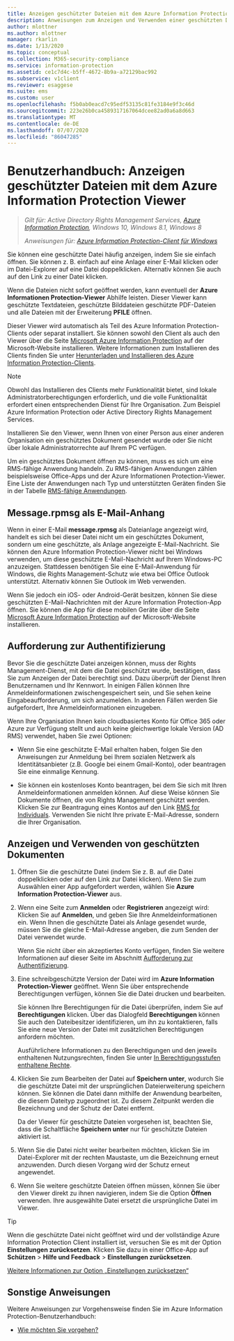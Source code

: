 ```yaml
---
title: Anzeigen geschützter Dateien mit dem Azure Information Protection Viewer
description: Anweisungen zum Anzeigen und Verwenden einer geschützten Datei, die erfordert, dass der Azure Information Protection Viewer installiert ist.
author: mlottner
ms.author: mlottner
manager: rkarlin
ms.date: 1/13/2020
ms.topic: conceptual
ms.collection: M365-security-compliance
ms.service: information-protection
ms.assetid: ce1c7d4c-b5ff-4672-8b9a-a72129bac992
ms.subservice: v1client
ms.reviewer: esaggese
ms.suite: ems
ms.custom: user
ms.openlocfilehash: f5b0ab0eacd7c95edf53135c81fe3184e9f3c46d
ms.sourcegitcommit: 223e26b0ca4589317167064dcee82ad0a6a8d663
ms.translationtype: MT
ms.contentlocale: de-DE
ms.lasthandoff: 07/07/2020
ms.locfileid: "86047285"
---
```

# <a name="user-guide-view-protected-files-with-the-azure-information-protection-viewer"></a>Benutzerhandbuch: Anzeigen geschützter Dateien mit dem Azure Information Protection Viewer

>*Gilt für: Active Directory Rights Management Services, [Azure Information Protection](https://azure.microsoft.com/pricing/details/information-protection), Windows 10, Windows 8.1, Windows 8*
>
> *Anweisungen für: [Azure Information Protection-Client für Windows](../faqs.md#whats-the-difference-between-the-azure-information-protection-classic-and-unified-labeling-clients)*

Sie können eine geschützte Datei häufig anzeigen, indem Sie sie einfach öffnen. Sie können z. B. einfach auf eine Anlage einer E-Mail klicken oder im Datei-Explorer auf eine Datei doppelklicken. Alternativ können Sie auch auf den Link zu einer Datei klicken.

Wenn die Dateien nicht sofort geöffnet werden, kann eventuell der **Azure Informationen Protection-Viewer** Abhilfe leisten. Dieser Viewer kann geschützte Textdateien, geschützte Bilddateien geschützte PDF-Dateien und alle Dateien mit der Erweiterung **PFILE** öffnen.

Dieser Viewer wird automatisch als Teil des Azure Information Protection-Clients oder separat installiert. Sie können sowohl den Client als auch den Viewer über die Seite [Microsoft Azure Information Protection](https://go.microsoft.com/fwlink/?LinkId=303970) auf der Microsoft-Website installieren. Weitere Informationen zum Installieren des Clients finden Sie unter [Herunterladen und Installieren des Azure Information Protection-Clients](install-client-app.md).

> [!NOTE]
> Obwohl das Installieren des Clients mehr Funktionalität bietet, sind lokale Administratorberechtigungen erforderlich, und die volle Funktionalität erfordert einen entsprechenden Dienst für Ihre Organisation. Zum Beispiel Azure Information Protection oder Active Directory Rights Management Services.
> 
> Installieren Sie den Viewer, wenn Ihnen von einer Person aus einer anderen Organisation ein geschütztes Dokument gesendet wurde oder Sie nicht über lokale Administratorrechte auf Ihrem PC verfügen.

Um ein geschütztes Dokument öffnen zu können, muss es sich um eine RMS-fähige Anwendung handeln. Zu RMS-fähigen Anwendungen zählen beispielsweise Office-Apps und der Azure Informationen Protection-Viewer. Eine Liste der Anwendungen nach Typ und unterstützten Geräten finden Sie in der Tabelle [RMS-fähige Anwendungen](../requirements-applications.md#rms-enlightened-applications).  
## <a name="messagerpmsg-as-an-email-attachment"></a>Message.rpmsg als E-Mail-Anhang

Wenn in einer E-Mail **message.rpmsg** als Dateianlage angezeigt wird, handelt es sich bei dieser Datei nicht um ein geschütztes Dokument, sondern um eine geschützte, als Anlage angezeigte E-Mail-Nachricht. Sie können den Azure Information Protection-Viewer nicht bei Windows verwenden, um diese geschützte E-Mail-Nachricht auf Ihrem Windows-PC anzuzeigen. Stattdessen benötigen Sie eine E-Mail-Anwendung für Windows, die Rights Management-Schutz wie etwa bei Office Outlook unterstützt. Alternativ können Sie Outlook im Web verwenden.

Wenn Sie jedoch ein iOS- oder Android-Gerät besitzen, können Sie diese geschützten E-Mail-Nachrichten mit der Azure Information Protection-App öffnen. Sie können die App für diese mobilen Geräte über die Seite [Microsoft Azure Information Protection](https://go.microsoft.com/fwlink/?LinkId=303970) auf der Microsoft-Website installieren.

## <a name="prompts-for-authentication"></a>Aufforderung zur Authentifizierung

Bevor Sie die geschützte Datei anzeigen können, muss der Rights Management-Dienst, mit dem die Datei geschützt wurde, bestätigen, dass Sie zum Anzeigen der Datei berechtigt sind. Dazu überprüft der Dienst Ihren Benutzernamen und Ihr Kennwort. In einigen Fällen können Ihre Anmeldeinformationen zwischengespeichert sein, und Sie sehen keine Eingabeaufforderung, um sich anzumelden. In anderen Fällen werden Sie aufgefordert, Ihre Anmeldeinformationen einzugeben.

Wenn Ihre Organisation Ihnen kein cloudbasiertes Konto für Office 365 oder Azure zur Verfügung stellt und auch keine gleichwertige lokale Version (AD RMS) verwendet, haben Sie zwei Optionen:

- Wenn Sie eine geschützte E-Mail erhalten haben, folgen Sie den Anweisungen zur Anmeldung bei Ihrem sozialen Netzwerk als Identitätsanbieter (z.B. Google bei einem Gmail-Konto), oder beantragen Sie eine einmalige Kennung.

- Sie können ein kostenloses Konto beantragen, bei dem Sie sich mit Ihren Anmeldeinformationen anmelden können. Auf diese Weise können Sie Dokumente öffnen, die von Rights Management geschützt werden. Klicken Sie zur Beantragung eines Kontos auf den Link [RMS for Individuals](https://go.microsoft.com/fwlink/?LinkId=309469). Verwenden Sie nicht Ihre private E-Mail-Adresse, sondern die Ihrer Organisation. 

## <a name="to-view-and-use-a-protected-document"></a>Anzeigen und Verwenden von geschützten Dokumenten

1. Öffnen Sie die geschützte Datei (indem Sie z. B. auf die Datei doppelklicken oder auf den Link zur Datei klicken). Wenn Sie zum Auswählen einer App aufgefordert werden, wählen Sie **Azure Information Protection-Viewer** aus. 

2. Wenn eine Seite zum **Anmelden** oder **Registrieren** angezeigt wird: Klicken Sie auf **Anmelden**, und geben Sie Ihre Anmeldeinformationen ein. Wenn Ihnen die geschützte Datei als Anlage gesendet wurde, müssen Sie die gleiche E-Mail-Adresse angeben, die zum Senden der Datei verwendet wurde.
    
    Wenn Sie nicht über ein akzeptiertes Konto verfügen, finden Sie weitere Informationen auf dieser Seite im Abschnitt [Aufforderung zur Authentifizierung](#prompts-for-authentication).

3. Eine schreibgeschützte Version der Datei wird im **Azure Information Protection-Viewer** geöffnet. Wenn Sie über entsprechende Berechtigungen verfügen, können Sie die Datei drucken und bearbeiten. 

    Sie können Ihre Berechtigungen für die Datei überprüfen, indem Sie auf **Berechtigungen** klicken. Über das Dialogfeld **Berechtigungen** können Sie auch den Dateibesitzer identifizieren, um ihn zu kontaktieren, falls Sie eine neue Version der Datei mit zusätzlichen Berechtigungen anfordern möchten.
    
    Ausführlichere Informationen zu den Berechtigungen und den jeweils enthaltenen Nutzungsrechten, finden Sie unter [In Berechtigungsstufen enthaltene Rechte](../configure-usage-rights.md#rights-included-in-permissions-levels).

4. Klicken Sie zum Bearbeiten der Datei auf **Speichern unter**, wodurch Sie die geschützte Datei mit der ursprünglichen Dateierweiterung speichern können. Sie können die Datei dann mithilfe der Anwendung bearbeiten, die diesem Dateityp zugeordnet ist. Zu diesem Zeitpunkt werden die Bezeichnung und der Schutz der Datei entfernt.
    
    Da der Viewer für geschützte Dateien vorgesehen ist, beachten Sie, dass die Schaltfläche **Speichern unter** nur für geschützte Dateien aktiviert ist.
    
5. Wenn Sie die Datei nicht weiter bearbeiten möchten, klicken Sie im Datei-Explorer mit der rechten Maustaste, um die Bezeichnung erneut anzuwenden. Durch diesen Vorgang wird der Schutz erneut angewendet.

6. Wenn Sie weitere geschützte Dateien öffnen müssen, können Sie über den Viewer direkt zu ihnen navigieren, indem Sie die Option **Öffnen** verwenden. Ihre ausgewählte Datei ersetzt die ursprüngliche Datei im Viewer. 

> [!TIP]
> Wenn die geschützte Datei nicht geöffnet wird und der vollständige Azure Information Protection Client installiert ist, versuchen Sie es mit der Option **Einstellungen zurücksetzen**. Klicken Sie dazu in einer Office-App auf **Schützen** > **Hilfe und Feedback** > **Einstellungen zurücksetzen**. 
> 
> [Weitere Informationen zur Option „Einstellungen zurücksetzen“](client-admin-guide.md#more-information-about-the-reset-settings-option)

## <a name="other-instructions"></a>Sonstige Anweisungen
Weitere Anweisungen zur Vorgehensweise finden Sie im Azure Information Protection-Benutzerhandbuch:

-   [Wie möchten Sie vorgehen?](client-user-guide.md#what-do-you-want-to-do)

